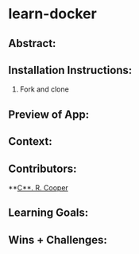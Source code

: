 # learn-docker

## Abstract:



## Installation Instructions:

1. Fork and clone

## Preview of App:

## Context:

## Contributors:

**[C**. R. Cooper](https://github.com/chrissycooper)

## Learning Goals:

## Wins + Challenges:
